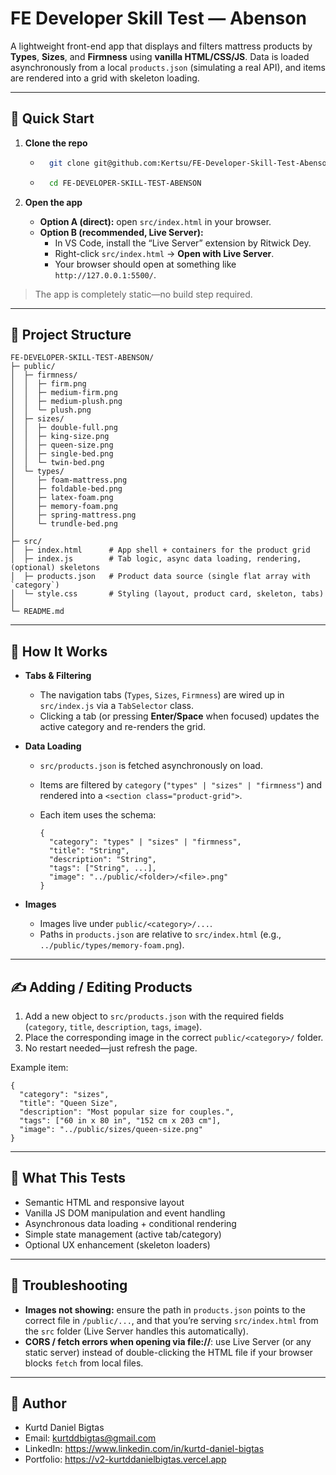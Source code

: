 # FE Developer Skill Test — Abenson

A lightweight front-end app that displays and filters mattress products by **Types**, **Sizes**, and **Firmness** using **vanilla HTML/CSS/JS**. Data is loaded asynchronously from a local `products.json` (simulating a real API), and items are rendered into a grid with skeleton loading.

---

## 🚀 Quick Start

1) **Clone the repo**
    
    - ```bash 
        git clone git@github.com:Kertsu/FE-Developer-Skill-Test-Abenson.git
        ```
    - ```bash
        cd FE-DEVELOPER-SKILL-TEST-ABENSON
      ```
2) **Open the app**

   - **Option A (direct):** open `src/index.html` in your browser.
   - **Option B (recommended, Live Server):**
     - In VS Code, install the “Live Server” extension by Ritwick Dey.
     - Right-click `src/index.html` → **Open with Live Server**.
     - Your browser should open at something like `http://127.0.0.1:5500/`.

> The app is completely static—no build step required.

---

## 📁 Project Structure

    FE-DEVELOPER-SKILL-TEST-ABENSON/
    ├─ public/
    │  ├─ firmness/
    │  │  ├─ firm.png
    │  │  ├─ medium-firm.png
    │  │  ├─ medium-plush.png
    │  │  └─ plush.png
    │  ├─ sizes/
    │  │  ├─ double-full.png
    │  │  ├─ king-size.png
    │  │  ├─ queen-size.png
    │  │  ├─ single-bed.png
    │  │  └─ twin-bed.png
    │  └─ types/
    │     ├─ foam-mattress.png
    │     ├─ foldable-bed.png
    │     ├─ latex-foam.png
    │     ├─ memory-foam.png
    │     ├─ spring-mattress.png
    │     └─ trundle-bed.png
    │
    ├─ src/
    │  ├─ index.html      # App shell + containers for the product grid
    │  ├─ index.js        # Tab logic, async data loading, rendering, (optional) skeletons
    │  ├─ products.json   # Product data source (single flat array with `category`)
    │  └─ style.css       # Styling (layout, product card, skeleton, tabs)
    │
    └─ README.md

---

## 🧩 How It Works

- **Tabs & Filtering**
  - The navigation tabs (`Types`, `Sizes`, `Firmness`) are wired up in `src/index.js` via a `TabSelector` class.
  - Clicking a tab (or pressing **Enter/Space** when focused) updates the active category and re-renders the grid.

- **Data Loading**
  - `src/products.json` is fetched asynchronously on load.
  - Items are filtered by `category` (`"types" | "sizes" | "firmness"`) and rendered into a `<section class="product-grid">`.
  - Each item uses the schema:
    
        {
          "category": "types" | "sizes" | "firmness",
          "title": "String",
          "description": "String",
          "tags": ["String", ...],
          "image": "../public/<folder>/<file>.png"
        }

- **Images**
  - Images live under `public/<category>/...`.
  - Paths in `products.json` are relative to `src/index.html` (e.g., `../public/types/memory-foam.png`).

---

## ✍️ Adding / Editing Products

1) Add a new object to `src/products.json` with the required fields (`category`, `title`, `description`, `tags`, `image`).
2) Place the corresponding image in the correct `public/<category>/` folder.
3) No restart needed—just refresh the page.

Example item:

    {
      "category": "sizes",
      "title": "Queen Size",
      "description": "Most popular size for couples.",
      "tags": ["60 in x 80 in", "152 cm x 203 cm"],
      "image": "../public/sizes/queen-size.png"
    }

---

## 🧪 What This Tests

- Semantic HTML and responsive layout
- Vanilla JS DOM manipulation and event handling
- Asynchronous data loading + conditional rendering
- Simple state management (active tab/category)
- Optional UX enhancement (skeleton loaders)

---

## 🔧 Troubleshooting

- **Images not showing:** ensure the path in `products.json` points to the correct file in `/public/...`, and that you’re serving `src/index.html` from the `src` folder (Live Server handles this automatically).
- **CORS / fetch errors when opening via file://**: use Live Server (or any static server) instead of double-clicking the HTML file if your browser blocks `fetch` from local files.


---

## 👤 Author

- Kurtd Daniel Bigtas
- Email: kurtddbigtas@gmail.com
- LinkedIn: https://www.linkedin.com/in/kurtd-daniel-bigtas
- Portfolio: https://v2-kurtddanielbigtas.vercel.app

